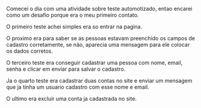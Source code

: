 Comecei o dia com uma atividade sobre teste automotizado, entao encarei como um desafio porque era o meu primeiro contato.

O primeiro teste achei simples era so entrar na pagina.

O proximo era para saber se as pessoas estavam preenchido os campos de cadastro corretamente, se não, aparecia uma mensagem para ele colocar os dados corretos.

O terceiro teste era conseguir cadastrar uma pessoa com nome, email, senha e clicar em enviar para salvar o cadastro.

Ja o quarto teste era cadastrar duas contas no site e enviar um mensagem que ja tinha um usuario cadastro com esse nome e email.

O ultimo era excluir uma conta ja cadastrada no site.

